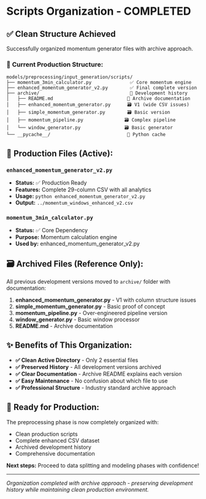 # Scripts Organization - COMPLETED

## ✅ **Clean Structure Achieved**

Successfully organized momentum generator files with archive approach.

### 📂 **Current Production Structure:**

```
models/preprocessing/input_generation/scripts/
├── momentum_3min_calculator.py              ✅ Core momentum engine
├── enhanced_momentum_generator_v2.py        ✅ Final complete version
├── archive/                                 📁 Development history
│   ├── README.md                           📝 Archive documentation
│   ├── enhanced_momentum_generator.py      🗃️ V1 (wide CSV issues)
│   ├── simple_momentum_generator.py        🗃️ Basic version
│   ├── momentum_pipeline.py               🗃️ Complex pipeline
│   └── window_generator.py                🗃️ Basic generator
└── __pycache__/                            🔧 Python cache
```

## 🎯 **Production Files (Active):**

### `enhanced_momentum_generator_v2.py`
- **Status:** ✅ Production Ready
- **Features:** Complete 29-column CSV with all analytics
- **Usage:** `python enhanced_momentum_generator_v2.py`
- **Output:** `../momentum_windows_enhanced_v2.csv`

### `momentum_3min_calculator.py` 
- **Status:** ✅ Core Dependency
- **Purpose:** Momentum calculation engine
- **Used by:** enhanced_momentum_generator_v2.py

## 🗃️ **Archived Files (Reference Only):**

All previous development versions moved to `archive/` folder with documentation:

1. **enhanced_momentum_generator.py** - V1 with column structure issues
2. **simple_momentum_generator.py** - Basic proof of concept  
3. **momentum_pipeline.py** - Over-engineered pipeline version
4. **window_generator.py** - Basic window processor
5. **README.md** - Archive documentation

## ✨ **Benefits of This Organization:**

- **✅ Clean Active Directory** - Only 2 essential files
- **✅ Preserved History** - All development versions archived
- **✅ Clear Documentation** - Archive README explains each version
- **✅ Easy Maintenance** - No confusion about which file to use
- **✅ Professional Structure** - Industry standard archive approach

## 🚀 **Ready for Production:**

The preprocessing phase is now completely organized with:
- Clean production scripts
- Complete enhanced CSV dataset
- Archived development history
- Comprehensive documentation

**Next steps:** Proceed to data splitting and modeling phases with confidence! 

---

*Organization completed with archive approach - preserving development history while maintaining clean production environment.*
